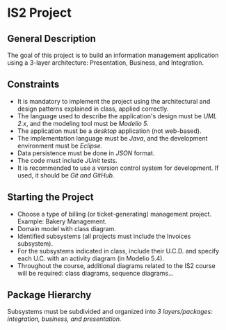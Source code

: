 # IS2 Project

## General Description

The goal of this project is to build an information management application using a 3-layer architecture: Presentation, Business, and Integration.

## Constraints

- It is mandatory to implement the project using the architectural and design patterns explained in class, applied correctly.
- The language used to describe the application's design must be *UML 2.x*, and the modeling tool must be *Modelio 5.*
- The application must be a *desktop* application (not web-based).
- The implementation language must be *Java*, and the development environment must be *Eclipse.*
- Data persistence must be done in *JSON* format.
- The code must include *JUnit* tests.
- It is recommended to use a version control system for development. If used, it should be *Git and GitHub.*

## Starting the Project

- Choose a type of billing (or ticket-generating) management project.  
  Example: Bakery Management.
- Domain model with class diagram.
- Identified subsystems (all projects must include the Invoices subsystem).
- For the subsystems indicated in class, include their U.C.D. and specify each U.C. with an activity diagram (in Modelio 5.4).
- Throughout the course, additional diagrams related to the IS2 course will be required: class diagrams, sequence diagrams...

## Package Hierarchy

Subsystems must be subdivided and organized into *3 layers/packages: integration, business, and presentation.*
